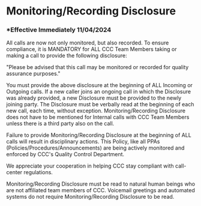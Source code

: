 # Monitoring/Recording Disclosure

### \*Effective Immediately 11/04/2024

All calls are now not only monitored, but also recorded. To ensure compliance, it is
MANDATORY for ALL CCC Team Members taking or making a call to provide the following disclosure:

"Please be advised that this call may be monitored or recorded for quality assurance purposes."

You must provide the above disclosure at the beginning of ALL Incoming or Outgoing calls. If a new caller joins an
ongoing call in which the Disclosure was already provided, a new Disclosure must be provided to the newly joining
party. The Disclosure must be verbally read at the beginning of each new call, each time, without exception.
Monitoring/Recording Disclosure does not have to be mentioned for Internal calls with CCC Team Members unless
there is a third party also on the call.

Failure to provide Monitoring/Recording Disclosure at the beginning of ALL calls will result in disciplinary actions.
This Policy, like all PPAs (Policies/Procedures/Announcements) are being actively monitored and enforced by CCC's
Quality Control Department.

We appreciate your cooperation in helping CCC stay compliant with call-center regulations.

Monitoring/Recording Disclosure must be read to natural human beings who are not affiliated team members of
CCC. Voicemail greetings and automated systems do not require Monitoring/Recording Disclosure to be read.
